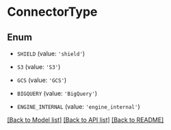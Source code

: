 # ConnectorType


## Enum

* `SHIELD` (value: `'shield'`)

* `S3` (value: `'S3'`)

* `GCS` (value: `'GCS'`)

* `BIGQUERY` (value: `'BigQuery'`)

* `ENGINE_INTERNAL` (value: `'engine_internal'`)

[[Back to Model list]](../README.md#documentation-for-models) [[Back to API list]](../README.md#documentation-for-api-endpoints) [[Back to README]](../README.md)



